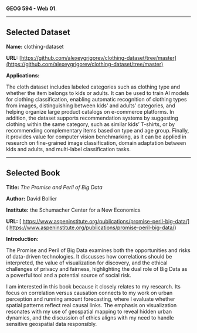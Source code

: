 **GEOG 594 - Web 01**.  

---

## Selected Dataset  

**Name:** clothing-dataset  

**URL:** [https://github.com/alexeygrigorev/clothing-dataset/tree/master](https://github.com/alexeygrigorev/clothing-dataset/tree/master)  

**Applications:**

The cloth dataset includes labeled categories such as clothing type and whether the item belongs to kids or adults. It can be used to train AI models for clothing classification, enabling automatic recognition of clothing types from images, distinguishing between kids’ and adults’ categories, and helping organize large product catalogs on e-commerce platforms. In addition, the dataset supports recommendation systems by suggesting clothing within the same category, such as similar kids’ T-shirts, or by recommending complementary items based on type and age group. Finally, it provides value for computer vision benchmarking, as it can be applied in research on fine-grained image classification, domain adaptation between kids and adults, and multi-label classification tasks.  

---

## Selected Book  

**Title:** *The Promise and Peril of Big Data*

**Author:** David Bollier

**Institute:** the Schumacher Center for a New Economics 

**URL:** [ https://www.aspeninstitute.org/publications/promise-peril-big-data/]( https://www.aspeninstitute.org/publications/promise-peril-big-data/)  

**Introduction:**

The Promise and Peril of Big Data examines both the opportunities and risks of data-driven technologies. It discusses how correlations should be interpreted, the value of visualization for discovery, and the ethical challenges of privacy and fairness, highlighting the dual role of Big Data as a powerful tool and a potential source of social risk.

I am interested in this book because it closely relates to my research. Its focus on correlation versus causation connects to my work on urban perception and running amount forecasting, where I evaluate whether spatial patterns reflect real causal links. The emphasis on visualization resonates with my use of geospatial mapping to reveal hidden urban dynamics, and the discussion of ethics aligns with my need to handle sensitive geospatial data responsibly. 
